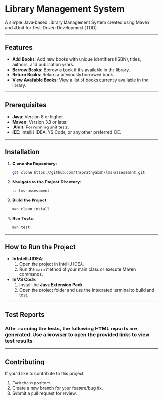# Library Management System

A simple Java-based Library Management System created using Maven and JUnit for Test-Driven Development (TDD).

---

## Features
- **Add Books**: Add new books with unique identifiers (ISBN), titles, authors, and publication years.
- **Borrow Books**: Borrow a book if it's available in the library.
- **Return Books**: Return a previously borrowed book.
- **View Available Books**: View a list of books currently available in the library.

---

## Prerequisites
- **Java**: Version 8 or higher.
- **Maven**: Version 3.8 or later.
- **JUnit**: For running unit tests.
- **IDE**: IntelliJ IDEA, VS Code, or any other preferred IDE.

---

## Installation

1. **Clone the Repository**:
   ```bash
   git clone https://github.com/theprathyaksh/lms-assessment.git
   ```
2. **Navigate to the Project Directory**:
   ```bash
   cd lms-assessment
   ```
3. **Build the Project**:
   ```bash
   mvn clean install
   ```
4. **Run Tests**:
   ```bash
   mvn test
   ```

---

## How to Run the Project
- **In IntelliJ IDEA**:
   1. Open the project in IntelliJ IDEA.
   2. Run the `main` method of your main class or execute Maven commands.
- **In VS Code**:
   1. Install the **Java Extension Pack**.
   2. Open the project folder and use the integrated terminal to build and test.

---

## Test Reports

### After running the tests, the following HTML reports are generated. Use a browser to open the provided links to view test results.


---

## Contributing
If you'd like to contribute to this project:
1. Fork the repository.
2. Create a new branch for your feature/bug fix.
3. Submit a pull request for review.



